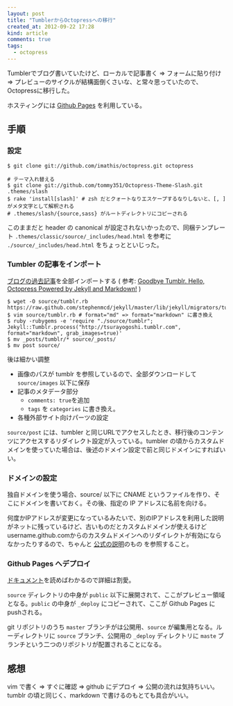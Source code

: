 ```yaml
---
layout: post
title: "TumblerからOctopressへの移行"
created_at: 2012-09-22 17:28
kind: article
comments: true
tags:
  - octopress
---
```


Tumblerでブログ書いていたけど、ローカルで記事書く => フォームに貼り付け => プレビューのサイクルが結構面倒くさいな、と常々思っていたので、Octopressに移行した。

ホスティングには [Github Pages][] を利用している。

<!-- more -->

##  手順

### 設定

    $ git clone git://github.com/imathis/octopress.git octopress

    # テーマ入れ替える    
    $ git clone git://github.com/tommy351/Octopress-Theme-Slash.git .themes/slash
    $ rake 'install[slash]' # zsh だとクォートなりエスケープするなりしないと、[, ] がメタ文字として解釈される
    # .themes/slash/{source,sass} がルートディレクトリにコピーされる
    
このままだと header の canonical が設定されないかったので、同梱テンプレート `.themes/classic/source/_includes/head.html` を参考に `./source/_includes/head.html` をちょっとといじった。
    
### Tumbler の記事をインポート

[ブログの過去記事](http://tsurayogoshi.tumblr.com/archive)を全部インポートする
( 参考: [Goodbye Tumblr. Hello, Octopress Powered by Jekyll and Markdown!][] )

    
    $ wget -O source/tumblr.rb https://raw.github.com/stephenmcd/jekyll/master/lib/jekyll/migrators/tumblr.rb
    $ vim source/tumblr.rb # format="md" => format="markdown" に書き換え
    $ ruby -rubygems -e 'require "./source/tumblr"; Jekyll::Tumblr.process("http://tsurayogoshi.tumblr.com", format="markdown", grab_images=true)'
    $ mv _posts/tumblr/* source/_posts/
    $ mv post source/

後は細かい調整

- 画像のパスが tumblr を参照しているので、全部ダウンロードして `source/images`
  以下に保存
- 記事のメタデータ部分
  - `comments: true`を追加
  - `tags` を `categories` に書き換え。
- 各種外部サイト向けパーツの設定

`source/post` には、tumbler と同じURLでアクセスしたとき、移行後のコンテンツにアクセスするリダイレクト設定が入っている。tumbler の頃からカスタムドメインを使っていた場合は、後述のドメイン設定で前と同じドメインにすればいい。

### ドメインの設定

独自ドメインを使う場合、source/ 以下に CNAME というファイルを作り、そこにドメインを書いておく。その後、指定の IP アドレスに名前を向ける。

何度かIPアドレスが変更になっているみたいで、別のIPアドレスを利用した説明がネットに残っているけど、古いものだとカスタムドメインが使えるけどusername.github.comからのカスタムドメインへのリダイレクトが有効にならなかったりするので、ちゃんと
[公式の説明](https://help.github.com/articles/setting-up-a-custom-domain-with-pages)のもの
を参照すること。

### Github Pages へデプロイ

[ドキュメント](http://octopress.org/docs/deploying/github/)を読めばわかるので詳細は割愛。

`source` ディレクトリの中身が `public` 以下に展開されて、ここがプレビュー領域となる。`public` の中身が `_deploy` にコピーされて、ここが Github Pages に pushされる。

git リポジトリのうち `master` ブランチがは公開用、`source` が編集用となる。ルーディレクトリに `source` ブランチ、公開用の `_deploy` ディレクトリに `maste` ブランチという二つのリポジトリが配置されることになる。


## 感想

vim で書く => すぐに確認 => github にデプロイ => 公開の流れは気持ちいい。tumblr の頃と同じく、markdown で書けるのもとても具合がいい。

[Github Pages]: http://pages.github.com/
[Goodbye Tumblr. Hello, Octopress Powered by Jekyll and Markdown!]: http://blog.assimov.net/blog/2012/03/24/tumblr-to-octopress-powered-by-jekyll-and-markdown/

